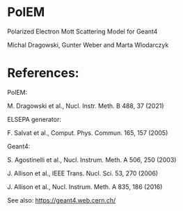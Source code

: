 # PolEM

Polarized Electron Mott Scattering Model for Geant4

Michal Dragowski, Gunter Weber and Marta Wlodarczyk

# References:

PolEM:

M. Dragowski et al., Nucl. Instr. Meth. B 488, 37 (2021)

ELSEPA generator:

F. Salvat et al., Comput. Phys. Commun. 165, 157 (2005)

Geant4:

S. Agostinelli et al., Nucl. Instrum. Meth. A 506, 250 (2003)

J. Allison et al., IEEE Trans. Nucl. Sci. 53, 270 (2006)

J. Allison et al., Nucl. Instrum. Meth. A 835, 186 (2016)

See also: https://geant4.web.cern.ch/
